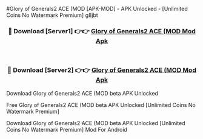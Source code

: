 #Glory of Generals2 ACE (MOD [APK-MOD] - APK Unlocked - [Unlimited Coins No Watermark Premium] g8jbt



<div align="center">

<h3>🔴 Download [Server1] 👉👉 <a href="https://momento.my/?title=Glory_of_Generals2_ACE_(MOD">Glory of Generals2 ACE (MOD Mod Apk</a></h3><br>

<h3>🔴 Download [Server2] 👉👉 <a href="https://momento.my/?title=Glory_of_Generals2_ACE_(MOD">Glory of Generals2 ACE (MOD Mod Apk</a></h3>
</div>



Download Glory of Generals2 ACE (MOD beta APK Unlocked

Free Glory of Generals2 ACE (MOD beta APK Unlocked [Unlimited Coins No Watermark Premium]

Download Glory of Generals2 ACE (MOD beta APK Unlocked [Unlimited Coins No Watermark Premium] Mod For Android
